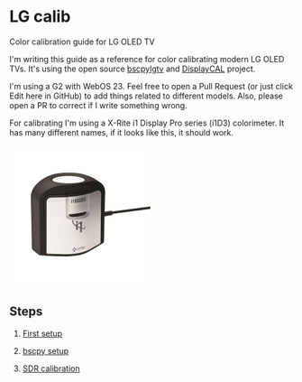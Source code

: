 # LG calib

Color calibration guide for LG OLED TV

I'm writing this guide as a reference for color calibrating modern LG OLED TVs. It's using the open source [bscpylgtv](https://github.com/chros73/bscpylgtv) and [DisplayCAL](https://displaycal.net/) project.

I'm using a G2 with WebOS 23. Feel free to open a Pull Request (or just click Edit here in GitHub) to add things related to different models. Also, please open a PR to correct if I write something wrong.

For calibrating I'm using a X-Rite i1 Display Pro series (i1D3) colorimeter. It has many different names, if it looks like this, it should work.

<img src="assets/i1d3.jpg" alt="i1d3" width="250" />

## Steps

1. [First setup](1_general_settings.md)

2. [bscpy setup](2_bscpy.md)

3. [SDR calibration](5_sdr.md)
